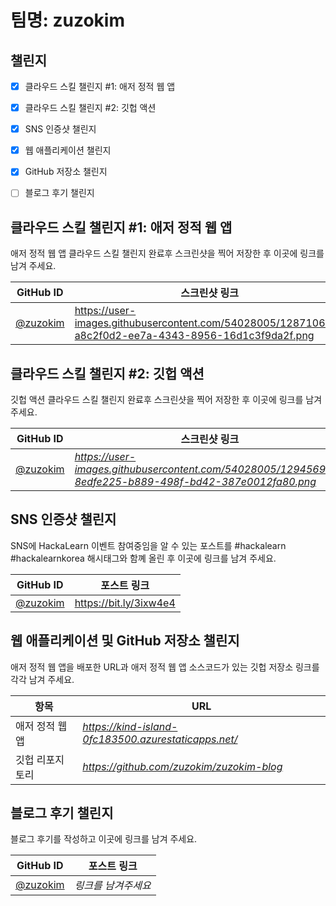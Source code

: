 # 팀명: zuzokim #

## 챌린지 ##

* [x] 클라우드 스킬 챌린지 #1: 애저 정적 웹 앱
* [x] 클라우드 스킬 챌린지 #2: 깃헙 액션
* [x] SNS 인증샷 챌린지
* [x] 웹 애플리케이션 챌린지
* [x] GitHub 저장소 챌린지
* [ ] 블로그 후기 챌린지


## 클라우드 스킬 챌린지 #1: 애저 정적 웹 앱 ##

애저 정적 웹 앱 클라우드 스킬 챌린지 완료후 스크린샷을 찍어 저장한 후 이곳에 링크를 남겨 주세요.

| GitHub ID | 스크린샷 링크 |
| --------- | ------------- |
| [@zuzokim](https://github.com/zuzokim) | https://user-images.githubusercontent.com/54028005/128710683-a8c2f0d2-ee7a-4343-8956-16d1c3f9da2f.png |



## 클라우드 스킬 챌린지 #2: 깃헙 액션 ##

깃헙 액션 클라우드 스킬 챌린지 완료후 스크린샷을 찍어 저장한 후 이곳에 링크를 남겨 주세요.

| GitHub ID | 스크린샷 링크 |
| --------- | ------------- |
| [@zuzokim](https://github.com/zuzokim) | *https://user-images.githubusercontent.com/54028005/129456913-8edfe225-b889-498f-bd42-387e0012fa80.png* |



## SNS 인증샷 챌린지 ##

SNS에 HackaLearn 이벤트 참여중임을 알 수 있는 포스트를 #hackalearn #hackalearnkorea 해시태그와 함꼐 올린 후 이곳에 링크를 남겨 주세요.

| GitHub ID | 포스트 링크 |
| --------- | ------------- |
| [@zuzokim](https://github.com/zuzokim) | https://bit.ly/3ixw4e4 |



## 웹 애플리케이션 및 GitHub 저장소 챌린지 ##

애저 정적 웹 앱을 배포한 URL과 애저 정적 웹 앱 소스코드가 있는 깃헙 저장소 링크를 각각 남겨 주세요.

| 항목            | URL                                |
| --------------- | ---------------------------------- |
| 애저 정적 웹 앱 | *https://kind-island-0fc183500.azurestaticapps.net/* |
| 깃헙 리포지토리 | *https://github.com/zuzokim/zuzokim-blog* |


## 블로그 후기 챌린지 ##

블로그 후기를 작성하고 이곳에 링크를 남겨 주세요.

| GitHub ID | 포스트 링크 |
| --------- | ------------- |
| [@zuzokim](https://github.com/zuzokim) | *링크를 남겨주세요* |
